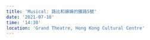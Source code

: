 ```yaml
---
title: 'Musical: 路比和嫲嫲的鐵路5號'
date: '2021-07-10'
time: '14:30'
location: 'Grand Theatre, Hong Kong Cultural Centre'
---
```

